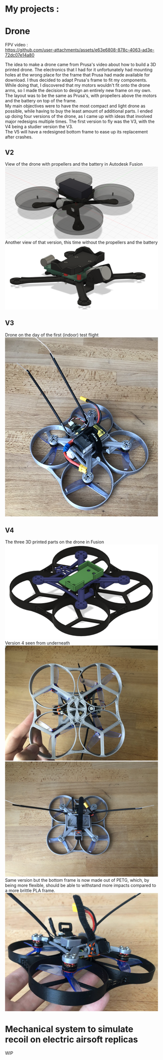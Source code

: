 # My projects :

# Drone
FPV video :\
https://github.com/user-attachments/assets/e63e6808-878c-4063-ad3e-72dc07e14a80

The idea to make a drone came from Prusa's video about how to build a 3D printed drone. The electronics that I had for it unfortunately had mounting holes at the wrong place for the frame that Prusa had made available for download. I thus decided to adapt Prusa's frame to fit my components. While doing that, I discovered that my motors wouldn't fit onto the drone arms, so I made the decision to design an entirely new frame on my own. The layout was to be the same as Prusa's, with propellers above the motors and the battery on top of the frame.\
My main objectives were to have the most compact and light drone as possible, while having to buy the least amount of additional parts. I ended up doing four versions of the drone, as I came up with ideas that involved major redesigns multiple times. The first version to fly was the V3, with the V4 being a studier version the V3.\
The V5 will have a redesigned bottom frame to ease up its replacement after crashes.
## V2
View of the drone with propellers and the battery in Autodesk Fusion
![Alt text](docs/assets/V1_Perspective.png)
Another view of that version, this time without the propellers and the battery
![Alt text](docs/assets/V1_Right_edge.png)

## V3 
Drone on the day of the first (indoor) test flight
![Alt text](docs/assets/V4_4.jpg)

## V4
The three 3D printed parts on the drone in Fusion
![Alt text](docs/assets/V4_9_Fusion.png)
Version 4 seen from underneath
![Alt text](docs/assets/V4_5.jpg)
![Alt text](docs/assets/V4_7.jpg)
Same version but the bottom frame is now made out of PETG, which, by being more flexible, should be able to withstand more impacts compared to a more brittle PLA frame.
![Alt text](docs/assets/V4_8.jpg)

# Mechanical system to simulate recoil on electric airsoft replicas 
WIP
